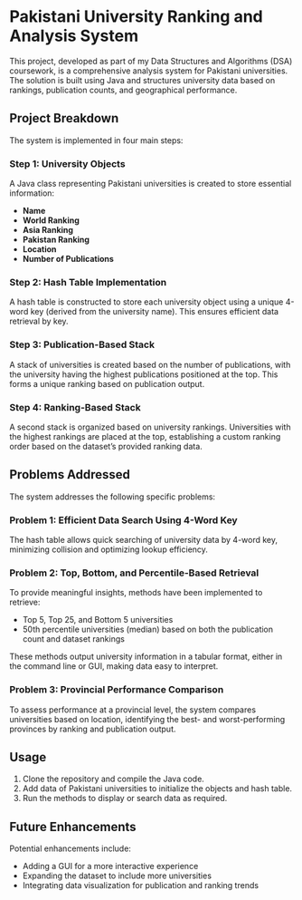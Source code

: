 # Pakistani University Ranking and Analysis System

This project, developed as part of my Data Structures and Algorithms (DSA) coursework, is a comprehensive analysis system for Pakistani universities. The solution is built using Java and structures university data based on rankings, publication counts, and geographical performance.

## Project Breakdown

The system is implemented in four main steps:

### Step 1: University Objects

A Java class representing Pakistani universities is created to store essential information:
- **Name**
- **World Ranking**
- **Asia Ranking**
- **Pakistan Ranking**
- **Location**
- **Number of Publications**

### Step 2: Hash Table Implementation

A hash table is constructed to store each university object using a unique 4-word key (derived from the university name). This ensures efficient data retrieval by key.

### Step 3: Publication-Based Stack

A stack of universities is created based on the number of publications, with the university having the highest publications positioned at the top. This forms a unique ranking based on publication output.

### Step 4: Ranking-Based Stack

A second stack is organized based on university rankings. Universities with the highest rankings are placed at the top, establishing a custom ranking order based on the dataset’s provided ranking data.

## Problems Addressed

The system addresses the following specific problems:

### Problem 1: Efficient Data Search Using 4-Word Key

The hash table allows quick searching of university data by 4-word key, minimizing collision and optimizing lookup efficiency.

### Problem 2: Top, Bottom, and Percentile-Based Retrieval

To provide meaningful insights, methods have been implemented to retrieve:
- Top 5, Top 25, and Bottom 5 universities
- 50th percentile universities (median) based on both the publication count and dataset rankings

These methods output university information in a tabular format, either in the command line or GUI, making data easy to interpret.

### Problem 3: Provincial Performance Comparison

To assess performance at a provincial level, the system compares universities based on location, identifying the best- and worst-performing provinces by ranking and publication output.

## Usage

1. Clone the repository and compile the Java code.
2. Add data of Pakistani universities to initialize the objects and hash table.
3. Run the methods to display or search data as required.

## Future Enhancements

Potential enhancements include:
- Adding a GUI for a more interactive experience
- Expanding the dataset to include more universities
- Integrating data visualization for publication and ranking trends
